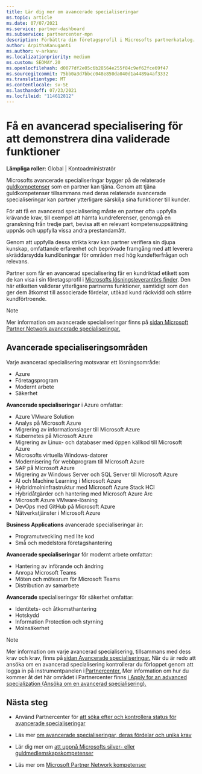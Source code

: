 ```yaml
---
title: Lär dig mer om avancerade specialiseringar
ms.topic: article
ms.date: 07/07/2021
ms.service: partner-dashboard
ms.subservice: partnercenter-mpn
description: Förbättra din företagsprofil i Microsofts partnerkatalog. Lär dig mer om de avancerade specialiseringar som du kan uppnå tillsammans med dina befintliga guld- och silverkompetenser.
author: ArpithaKanuganti
ms.author: v-arkanu
ms.localizationpriority: medium
ms.custom: SEOMAY.20
ms.openlocfilehash: d0077df2e05c6b28564e255f84c9ef62fce69f47
ms.sourcegitcommit: 75bb0a3d7bbcc048e850da040d1a4489a4af3332
ms.translationtype: MT
ms.contentlocale: sv-SE
ms.lasthandoff: 07/23/2021
ms.locfileid: "114612812"
---
```

# <a name="earn-an-advanced-specialization-to-showcase-your-validated-capabilities"></a>Få en avancerad specialisering för att demonstrera dina validerade funktioner

**Lämpliga roller:** Global | Kontoadministratör

Microsofts avancerade specialiseringar bygger på de relaterade [guldkompetenser](learn-about-competencies.md) som en partner kan tjäna. Genom att tjäna guldkompetenser tillsammans med deras relaterade avancerade specialiseringar kan partner ytterligare särskilja sina funktioner till kunder.

För att få en avancerad specialisering måste en partner ofta uppfylla krävande krav, till exempel att hämta kundreferenser, genomgå en granskning från tredje part, bevisa att en relevant kompetensuppsättning uppnås och uppfylla vissa andra prestandamått.

Genom att uppfylla dessa strikta krav kan partner verifiera sin djupa kunskap, omfattande erfarenhet och beprövade framgång med att leverera skräddarsydda kundlösningar för områden med hög kundefterfrågan och relevans.

Partner som får en avancerad specialisering får en kundriktad etikett som de kan visa i sin företagsprofil i [Microsofts lösningsleverantörs finder](https://www.microsoft.com/solution-providers/home). Den här etiketten validerar ytterligare partnerns funktioner, samtidigt som den ger dem åtkomst till associerade fördelar, utökad kund räckvidd och större kundförtroende.

> [!NOTE]
> Mer information om avancerade specialiseringar finns på [sidan Microsoft Partner Network avancerade specialiseringar.](https://partner.microsoft.com/membership/advanced-specialization)

## <a name="advanced-specialization-areas"></a>Avancerade specialiseringsområden

Varje avancerad specialisering motsvarar ett lösningsområde:

- Azure
- Företagsprogram
- Modernt arbete
- Säkerhet

**Avancerade specialiseringar** i Azure omfattar:

- Azure VMware Solution
- Analys på Microsoft Azure
- Migrering av informationslager till Microsoft Azure
- Kubernetes på Microsoft Azure
- Migrering av Linux- och databaser med öppen källkod till Microsoft Azure
- Microsofts virtuella Windows-datorer
- Modernisering för webbprogram till Microsoft Azure
- SAP på Microsoft Azure
- Migrering av Windows Server och SQL Server till Microsoft Azure
- AI och Machine Learning i Microsoft Azure
- Hybridmolninfrastruktur med Microsoft Azure Stack HCI
- Hybridåtgärder och hantering med Microsoft Azure Arc
- Microsoft Azure VMware-lösning
- DevOps med GitHub på Microsoft Azure
- Nätverkstjänster i Microsoft Azure


**Business Applications** avancerade specialiseringar är:

- Programutveckling med lite kod
- Små och medelstora företagshantering

**Avancerade specialiseringar** för modernt arbete omfattar:

- Hantering av införande och ändring
- Anropa Microsoft Teams
- Möten och mötesrum för Microsoft Teams
- Distribution av samarbete

**Avancerade** specialiseringar för säkerhet omfattar:

- Identitets- och åtkomsthantering
- Hotskydd
- Information Protection och styrning
- Molnsäkerhet

> [!NOTE]
> Mer information om varje avancerad specialisering, tillsammans med dess krav och krav, finns på [sidan Avancerade specialiseringar.](https://partner.microsoft.com/membership/advanced-specialization) När du är redo att ansöka om en avancerad specialisering kontrollerar du förloppet genom att logga in på instrumentpanelen i [Partnercenter.](https://partner.microsoft.com/dashboard) Mer information om hur du kommer åt det här området i Partnercenter finns [i Apply for an advanced specialization (Ansöka om en avancerad specialisering).](advanced-specializations-apply.md)

## <a name="next-steps"></a>Nästa steg

- Använd Partnercenter för [att söka efter och kontrollera status för avancerade specialiseringar](advanced-specializations-apply.md)

- Läs mer [om avancerade specialiseringar, deras fördelar och unika krav](https://partner.microsoft.com/membership/advanced-specialization)

- Lär dig mer om [att uppnå Microsofts silver- eller guldmedlemskapskompetenser](learn-about-competencies.md)

- Läs mer om [Microsoft Partner Network kompetenser](https://partner.microsoft.com/membership/competencies)
